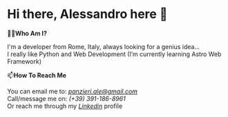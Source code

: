 # Hi there, Alessandro here 👋

🧑‍💻**Who Am I?**

I'm a developer from Rome, Italy, always looking for a genius idea...\
I really like Python and Web Development (I’m currently learning Astro Web Framework)

📫**How To Reach Me**

You can email me to: [*panzieri.ale@gmail.com*](mailto:panzieri.ale@gmail.com)\
Call/message me on: *(+39) 391-186-8961*\
Or reach me through my [*Linkedin*](https://www.linkedin.com/in/alessandropanzieri/) profile
